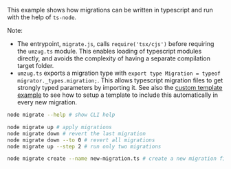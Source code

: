 This example shows how migrations can be written in typescript and run with the help of `ts-node`.

Note:
- The entrypoint, `migrate.js`, calls `require('tsx/cjs')` before requiring the `umzug.ts` module. This enables loading of typescript modules directly, and avoids the complexity of having a separate compilation target folder.
- `umzug.ts` exports a migration type with `export type Migration = typeof migrator._types.migration;`. This allows typescript migration files to get strongly typed parameters by importing it. See also the [custom template example](../5.custom-template) to see how to setup a template to include this automatically in every new migration.

```bash
node migrate --help # show CLI help

node migrate up # apply migrations
node migrate down # revert the last migration
node migrate down --to 0 # revert all migrations
node migrate up --step 2 # run only two migrations

node migrate create --name new-migration.ts # create a new migration file
```
